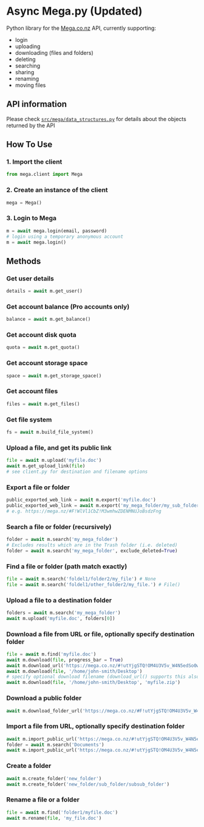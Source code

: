Async Mega.py (Updated)
=======

Python library for the [Mega.co.nz](https://mega.nz/)
API, currently supporting:

-   login
-   uploading
-   downloading (files and folders)
-   deleting
-   searching
-   sharing
-   renaming
-   moving files


## API information

Please check [`src/mega/data_structures.py`](src/mega/data_structures.py) for details about the objects returned by the API

## How To Use

### 1. Import the client

```python
from mega.client import Mega
```

### 2. Create an instance of the client

```python
mega = Mega()
```

### 3. Login to Mega

```python
m = await mega.login(email, password)
# login using a temporary anonymous account
m = await mega.login()
```
## Methods

### Get user details

```python
details = await m.get_user()
```

### Get account balance (Pro accounts only)

```python
balance = await m.get_balance()
```

### Get account disk quota

```python
quota = await m.get_quota()
```

### Get account storage space

```python
space = await m.get_storage_space()
```

### Get account files

```python
files = await m.get_files()
```

### Get file system

```python
fs = await m.build_file_system()
```

### Upload a file, and get its public link

```python
file = await m.upload('myfile.doc')
await m.get_upload_link(file)
# see client.py for destination and filename options
```

### Export a file or folder

```python
public_exported_web_link = await m.export('myfile.doc')
public_exported_web_link = await m.export('my_mega_folder/my_sub_folder_to_share')
# e.g. https://mega.nz/#F!WlVl1CbZ!M3wmhwZDENMNUJoBsdzFng
```

### Search a file or folder (recursively)

```python
folder = await m.search('my_mega_folder')
# Excludes results which are in the Trash folder (i.e. deleted)
folder = await m.search('my_mega_folder', exclude_deleted=True)
```

### Find a file or folder (path match exactly)

```python
file = await m.search('foldel1/folder2/my_file') # None
file = await m.search('foldel1/other_folder2/my_file.') # File()
```

### Upload a file to a destination folder

```python
folders = await m.search('my_mega_folder')
await m.upload('myfile.doc', folders[0])
```

### Download a file from URL or file, optionally specify destination folder

```python
file = await m.find('myfile.doc')
await m.download(file, progress_bar = True)
await m.download_url('https://mega.co.nz/#!utYjgSTQ!OM4U3V5v_W4N5edSo0wolg1D5H0fwSrLD3oLnLuS9pc')
await m.download(file, '/home/john-smith/Desktop')
# specify optional download filename (download_url() supports this also)
await m.download(file, '/home/john-smith/Desktop', 'myfile.zip')
```

### Download a public folder

```python
await m.download_folder_url('https://mega.co.nz/#F!utYjgSTQ!OM4U3V5v_W4N5edSo0wolg1D5H0fwSrLD3oLnLuS9pc')

```

### Import a file from URL, optionally specify destination folder

```python
await m.import_public_url('https://mega.co.nz/#!utYjgSTQ!OM4U3V5v_W4N5edSo0wolg1D5H0fwSrLD3oLnLuS9pc')
folder = await m.search('Documents')
await m.import_public_url('https://mega.co.nz/#!utYjgSTQ!OM4U3V5v_W4N5edSo0wolg1D5H0fwSrLD3oLnLuS9pc', dest_node=folder)
```

### Create a folder

```python
await m.create_folder('new_folder')
await m.create_folder('new_folder/sub_folder/subsub_folder')
```


### Rename a file or a folder

```python
file = await m.find('folder1/myfile.doc')
await m.rename(file, 'my_file.doc')
```
